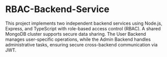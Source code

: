 # RBAC-Backend-Service
This project implements two independent backend services using Node.js, Express, and TypeScript with role-based access control (RBAC). A shared MongoDB cluster supports secure data sharing. The User Backend manages user-specific operations, while the Admin Backend handles administrative tasks, ensuring secure cross-backend communication via JWT.
